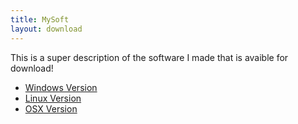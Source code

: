 ```yaml
---
title: MySoft
layout: download
---
```

This is a super description of the software I made that is avaible for download!
    
* [Windows Version](#)
* [Linux Version](#)
* [OSX Version](#)